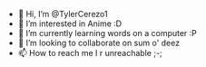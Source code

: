 - 👋 Hi, I’m @TylerCerezo1
- 👀 I’m interested in Anime :D
- 🌱 I’m currently learning words on a computer :P
- 💞️ I’m looking to collaborate on sum o' deez
- 📫 How to reach me I r unreachable ;-;

<!---
TylerCerezo1/TylerCerezo1 is a ✨ special ✨ repository because its `README.md` (this file) appears on your GitHub profile.
You can click the Preview link to take a look at your changes.
--->
